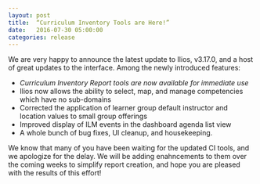 ```yaml
---
layout: post
title:  “Curriculum Inventory Tools are Here!”
date:   2016-07-30 05:00:00
categories: release
---
```


We are very happy to announce the latest update to Ilios, v3.17.0, and a host of great updates to the interface. Among the newly introduced features:

- _*Curriculum Inventory Report tools are now available for immediate use*_
- Ilios now allows the ability to select, map, and manage competencies which have no sub-domains
- Corrected the application of learner group default instructor and location values to small group offerings
- Improved display of ILM events in the dashboard agenda list view
- A whole bunch of bug fixes, UI cleanup, and housekeeping.

We know that many of you have been waiting for the updated CI tools, and we apologize for the delay. We will be adding enahncements to them over the coming weeks to simplify report creation, and hope you are pleased with the results of this effort!